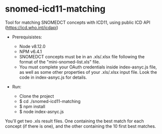 # snomed-icd11-matching


Tool for matching SNOMEDCT concepts with ICD11, using public ICD API (https://icd.who.int/icdapi)

- Prerequisistes:
  - Node v8.12.0
  - NPM v6.4.1
  - SNOMEDCT concepts must be in an .xls/.xlsx file following the format of the "mini-snomed-list.xls" file.
  - You must complete your OAuth credentials inside index-asnyc.js file, as well as some other properties of your .xls/.xlsx input file.        Look the code in index-asnyc.js for details.

- Run:
  - Clone the project
  - $ cd ./snomed-icd11-matching
  - $ npm install
  - $ node index-asnyc.js

You'll get two .xls result files. One containing the best match for each concept (if there is one), and the other containing the 10 first best matches.
